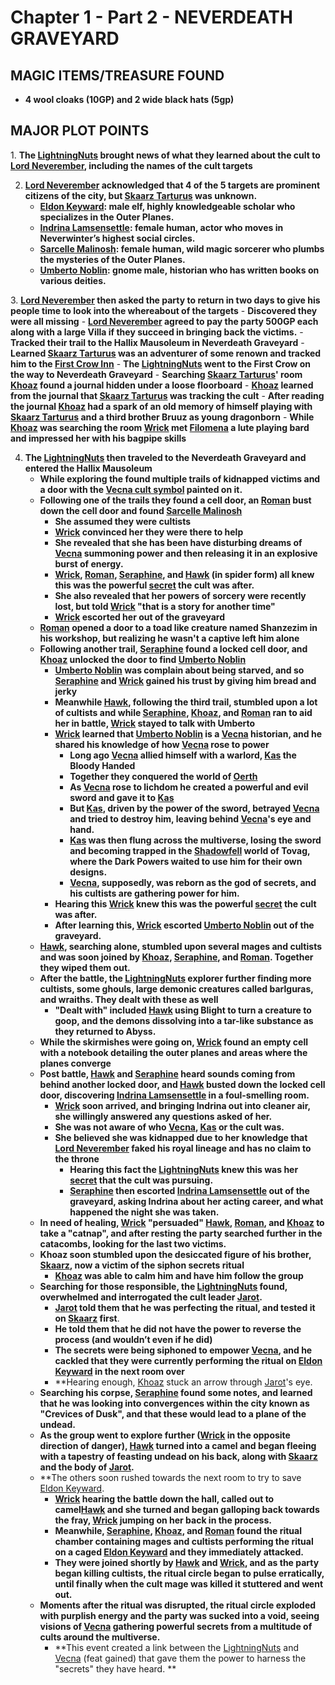 # Chapter 1 - Part 2 - NEVERDEATH GRAVEYARD

## MAGIC ITEMS/TREASURE FOUND
- **4 wool cloaks (10GP) and 2 wide black hats (5gp)**

## MAJOR PLOT POINTS
1. **The [LightningNuts](<../PC's/LightningNuts.md>) brought news of what they learned about the cult to [Lord Neverember](<../NPC's/Lord Neverember.md>), including the names of the cult targets**

2. **[Lord Neverember](<../NPC's/Lord Neverember.md>) acknowledged that 4 of the 5 targets are prominent citizens of the city, but [Skaarz Tarturus](<../NPC's/Skaarz Tarturus.md>) was unknown.**
	- **[Eldon Keyward](<../NPC's/Minor NPC's/Eldon Keyward.md>): male elf, highly knowledgeable scholar who specializes in the Outer Planes.**
	- **[Indrina Lamsensettle](<../NPC's/Minor NPC's/Indrina Lamsensettle.md>): female human, actor who moves in Neverwinter’s highest social circles.**
	- **[Sarcelle Malinosh](<../NPC's/Minor NPC's/Sarcelle Malinosh.md>): female human, wild magic sorcerer who plumbs the mysteries of the Outer Planes.**
	- **[Umberto Noblin](<../NPC's/Minor NPC's/Umberto Noblin.md>): gnome male, historian who has written books on various deities.**

3. **[Lord Neverember](<../NPC's/Lord Neverember.md>) then asked the party to return in two days to give his people time to look into the whereabout of the targets**
	- **Discovered they were all missing**
		- **[Lord Neverember](<../NPC's/Lord Neverember.md>) agreed to pay the party 500GP each along with a large Villa if they succeed in bringing back the victims.**
	- **Tracked their trail to the Hallix Mausoleum in Neverdeath Graveyard**
	- **Learned [Skaarz Tarturus](<../NPC's/Skaarz Tarturus.md>) was an adventurer of some renown and tracked him to the [First Crow Inn](<../LOCATIONS/Material Plane/Faerun/First Crow Inn.md>)**
		- **The [LightningNuts](<../PC's/LightningNuts.md>) went to the First Crow on the way to Neverdeath Graveyard** 
		- **Searching [Skaarz Tarturus](<../NPC's/Skaarz Tarturus.md>)' room [Khoaz](<../PC's/Khoaz.md>) found a journal hidden under a loose floorboard**
			- **[Khoaz](<../PC's/Khoaz.md>) learned from the journal that [Skaarz Tarturus](<../NPC's/Skaarz Tarturus.md>) was tracking the cult**
			- **After reading the journal [Khoaz](<../PC's/Khoaz.md>) had a spark of an old memory of himself playing with [Skaarz Tarturus](<../NPC's/Skaarz Tarturus.md>) and a third brother Bruuz as young dragonborn**
	- **While [Khoaz](<../PC's/Khoaz.md>) was searching the room [Wrick](<../PC's/Wrick.md>) met [Filomena](<../NPC's/Filomena.md>) a lute playing bard and impressed her with his bagpipe skills**

4. **The [LightningNuts](<../PC's/LightningNuts.md>) then traveled to the Neverdeath Graveyard and entered the Hallix Mausoleum**
	- **While exploring the found multiple trails of kidnapped victims and a door with the [Vecna cult symbol](<../IMAGES/Vecna cult symbol.png>) painted on it.**
	- **Following one of the trails they found a cell door, an [Roman](<../PC's/Roman.md>) bust down the cell door and found [Sarcelle Malinosh](<../NPC's/Minor NPC's/Sarcelle Malinosh.md>)**
		- **She assumed they were cultists**
		- **[Wrick](<../PC's/Wrick.md>) convinced her they were there to help**
		- **She revealed that she has been have disturbing dreams of [Vecna](<../NPC's/Vecna.md>) summoning power and then releasing it in an explosive burst of energy.**
		- **[Wrick](<../PC's/Wrick.md>), [Roman](<../PC's/Roman.md>), [Seraphine](<../PC's/Seraphine.md>), and [Hawk](<../PC's/Hawk.md>) (in spider form) all knew this was the powerful [secret](<../SECRETS LEARNED/SECRETS LEARNED.md>) the cult was after.**
		- **She also revealed that her powers of sorcery were recently lost, but told [Wrick](<../PC's/Wrick.md>) "that is a story for another time"**
		- **[Wrick](<../PC's/Wrick.md>) escorted her out of the graveyard** 
	- **[Roman](<../PC's/Roman.md>) opened a door to a toad like creature named Shanzezim in his workshop, but realizing he wasn't a captive left him alone**
	- **Following another trail, [Seraphine](<../PC's/Seraphine.md>) found a locked cell door, and [Khoaz](<../PC's/Khoaz.md>) unlocked the door to find [Umberto Noblin](<../NPC's/Minor NPC's/Umberto Noblin.md>)**
		- **[Umberto Noblin](<../NPC's/Minor NPC's/Umberto Noblin.md>) was complain about being starved, and so [Seraphine](<../PC's/Seraphine.md>) and [Wrick](<../PC's/Wrick.md>) gained his trust by giving him bread and jerky**
		- **Meanwhile [Hawk](<../PC's/Hawk.md>), following the third trail, stumbled upon a lot of cultists and while [Seraphine](<../PC's/Seraphine.md>), [Khoaz](<../PC's/Khoaz.md>), and [Roman](<../PC's/Roman.md>) ran to aid her in battle, [Wrick](<../PC's/Wrick.md>) stayed to talk with Umberto**
		- **[Wrick](<../PC's/Wrick.md>) learned that [Umberto Noblin](<../NPC's/Minor NPC's/Umberto Noblin.md>) is a [Vecna](<../NPC's/Vecna.md>) historian, and he shared his knowledge of how [Vecna](<../NPC's/Vecna.md>) rose to power**
			- **Long ago [Vecna](<../NPC's/Vecna.md>) allied himself with a warlord, [Kas](<../NPC's/Kas.md>) the Bloody Handed**
			- **Together they conquered the world of [Oerth](<../LOCATIONS/Material Plane/Oerth/Oerth.md>)**
			- **As [Vecna](<../NPC's/Vecna.md>) rose to lichdom he created a powerful and evil sword and gave it to [Kas](<../NPC's/Kas.md>)**
			- **But [Kas](<../NPC's/Kas.md>), driven by the power of the sword, betrayed [Vecna](<../NPC's/Vecna.md>) and tried to destroy him, leaving behind [Vecna](<../NPC's/Vecna.md>)'s eye and hand.**
			- **[Kas](<../NPC's/Kas.md>) was then flung across the multiverse, losing the sword and becoming trapped in the [Shadowfell](<../LOCATIONS/Shadowfell/Shadowfell.md>) world of Tovag, where the Dark Powers waited to use him for their own designs.**
			- **[Vecna](<../NPC's/Vecna.md>), supposedly, was reborn as the god of secrets, and his cultists are gathering power for him.**
		- **Hearing this [Wrick](<../PC's/Wrick.md>) knew this was the powerful [secret](<../SECRETS LEARNED/SECRETS LEARNED.md>) the cult was after.**
		- **After learning this, [Wrick](<../PC's/Wrick.md>) escorted [Umberto Noblin](<../NPC's/Minor NPC's/Umberto Noblin.md>) out of the graveyard.**
	- **[Hawk](<../PC's/Hawk.md>), searching alone, stumbled upon several mages and cultists and was soon joined by [Khoaz](<../PC's/Khoaz.md>), [Seraphine](<../PC's/Seraphine.md>), and [Roman](<../PC's/Roman.md>). Together they wiped them out.**
	- **After the battle, the [LightningNuts](<../PC's/LightningNuts.md>) explorer further finding more cultists, some ghouls, large demonic creatures called barlguras, and wraiths. They dealt with these as well**
		- **"Dealt with" included [Hawk](<../PC's/Hawk.md>) using Blight to turn a creature to goop, and the demons dissolving into a tar-like substance as they returned to Abyss.**
	- **While the skirmishes were going on, [Wrick](<../PC's/Wrick.md>) found an empty cell with a notebook detailing the outer planes and areas where the planes converge**
	- **Post battle, [Hawk](<../PC's/Hawk.md>) and [Seraphine](<../PC's/Seraphine.md>) heard sounds coming from behind another locked door, and [Hawk](<../PC's/Hawk.md>) busted down the locked cell door, discovering [Indrina Lamsensettle](<../NPC's/Minor NPC's/Indrina Lamsensettle.md>) in a foul-smelling room.**
		- **[Wrick](<../PC's/Wrick.md>) soon arrived, and bringing Indrina out into cleaner air, she willingly answered any questions asked of her.** 
		- **She was not aware of who [Vecna](<../NPC's/Vecna.md>), [Kas](<../NPC's/Kas.md>) or the cult was.**
		- **She believed she was kidnapped due to her knowledge that [Lord Neverember](<../NPC's/Lord Neverember.md>) faked his royal lineage and has no claim to the throne**
			- **Hearing this fact the [LightningNuts](<../PC's/LightningNuts.md>) knew this was her [secret](<../SECRETS LEARNED/SECRETS LEARNED.md>) that the cult was pursuing.**
			- **[Seraphine](<../PC's/Seraphine.md>) then escorted [Indrina Lamsensettle](<../NPC's/Minor NPC's/Indrina Lamsensettle.md>) out of the graveyard, asking Indrina about her acting career, and what happened the night she was taken.**
	- **In need of healing, [Wrick](<../PC's/Wrick.md>) "persuaded" [Hawk](<../PC's/Hawk.md>), [Roman](<../PC's/Roman.md>), and [Khoaz](<../PC's/Khoaz.md>) to take a "catnap", and after resting the party searched further in the catacombs, looking for the last two victims.**
	- **Khoaz soon stumbled upon the desiccated figure of his brother, [Skaarz](<../NPC's/Skaarz Tarturus.md>), now a victim of the siphon secrets ritual**
		- **[Khoaz](<../PC's/Khoaz.md>) was able to calm him and have him follow the group**
	- **Searching for those responsible, the [LightningNuts](<../PC's/LightningNuts.md>) found, overwhelmed and interrogated the cult leader [Jarot](<../NPC's/Minor NPC's/Jarot.md>).**
		- **[Jarot](<../NPC's/Minor NPC's/Jarot.md>) told them that he was perfecting the ritual, and tested it on [Skaarz](<../NPC's/Skaarz Tarturus.md>) first**.
		- **He told them that he did not have the power to reverse the process (and wouldn’t even if he did)**
		- **The secrets were being siphoned to empower [Vecna](<../NPC's/Vecna.md>), and he cackled that they were currently performing the ritual on [Eldon Keyward](<../NPC's/Minor NPC's/Eldon Keyward.md>) in the next room over**
		- **Hearing enough, [Khoaz](<../PC's/Khoaz.md>) stuck an arrow through [Jarot](<../NPC's/Minor NPC's/Jarot.md>)'s eye.
	- **Searching his corpse, [Seraphine](<../PC's/Seraphine.md>) found some notes, and learned that he was looking into convergences within the city known as "Crevices of Dusk", and that these would lead to a plane of the undead.**
	- **As the group went to explore further ([Wrick](<../PC's/Wrick.md>) in the opposite direction of danger), [Hawk](<../PC's/Hawk.md>) turned into a camel and began fleeing with a tapestry of feasting undead on his back, along with [Skaarz](<../NPC's/Skaarz Tarturus.md>) and the body of [Jarot](<../NPC's/Minor NPC's/Jarot.md>).**
	- **The others soon rushed towards the next room to try to save [Eldon Keyward](<../NPC's/Minor NPC's/Eldon Keyward.md>).   
		- **[Wrick](<../PC's/Wrick.md>) hearing the battle down the hall, called out to camel[Hawk](<../PC's/Hawk.md>) and she turned and began galloping back towards the fray, [Wrick](<../PC's/Wrick.md>) jumping on her back in the process.**
		- **Meanwhile, [Seraphine](<../PC's/Seraphine.md>), [Khoaz](<../PC's/Khoaz.md>), and [Roman](<../PC's/Roman.md>) found the ritual chamber containing mages and cultists performing the ritual on a caged [Eldon Keyward](<../NPC's/Minor NPC's/Eldon Keyward.md>) and they immediately attacked.**
		- **They were joined shortly by [Hawk](<../PC's/Hawk.md>) and [Wrick](<../PC's/Wrick.md>), and as the party began killing cultists, the ritual circle began to pulse erratically, until finally when the cult mage was killed it stuttered and went out.**
	- **Moments after the ritual was disrupted, the ritual circle exploded with purplish energy and the party was sucked into a void, seeing visions of [Vecna](<../NPC's/Vecna.md>) gathering powerful secrets from a multitude of cults around the multiverse.**
		- **This event created a link between the [LightningNuts](<../PC's/LightningNuts.md>) and [Vecna](<../NPC's/Vecna.md>) (feat gained) that gave them the power to harness the "secrets" they have heard. **
